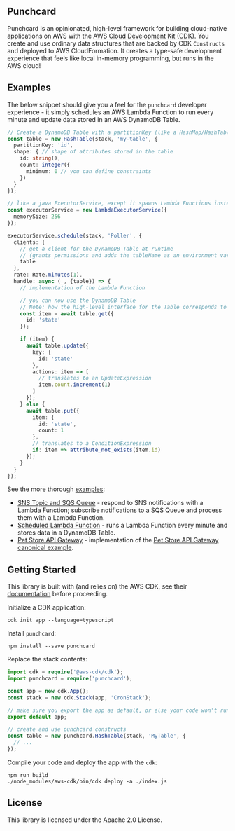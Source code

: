 ## Punchcard

Punchcard is an opinionated, high-level framework for building cloud-native applications on AWS with the [AWS Cloud Development Kit (CDK)](https://github.com/awslabs/aws-cdk). You create and use ordinary data structures that are backed by CDK `Constructs` and deployed to AWS CloudFormation. It creates a type-safe development experience that feels like local in-memory programming, but runs in the AWS cloud!

## Examples

The below snippet should give you a feel for the `punchcard` developer experience - it simply schedules an AWS Lambda Function to run every minute and update data stored in an AWS DynamoDB Table.

```ts
// Create a DynamoDB Table with a partitionKey (like a HashMap/HashTable)
const table = new HashTable(stack, 'my-table', {
  partitionKey: 'id',
  shape: { // shape of attributes stored in the table
    id: string(),
    count: integer({
      minimum: 0 // you can define constraints
    })
  }
});

// like a java ExecutorService, except it spawns Lambda Functions instead of Threads
const executorService = new LambdaExecutorService({
  memorySize: 256
});

executorService.schedule(stack, 'Poller', {
  clients: {
    // get a client for the DynamoDB Table at runtime
    // (grants permissions and adds the tableName as an environment variable)
    table
  },
  rate: Rate.minutes(1),
  handle: async (_, {table}) => {
    // implementation of the Lambda Function

    // you can now use the DynamoDB Table
    // Note: how the high-level interface for the Table corresponds to its definition
    const item = await table.get({
      id: 'state'
    });

    if (item) {
      await table.update({
        key: {
          id: 'state'
        },
        actions: item => [
          // translates to an UpdateExpression
          item.count.increment(1)
        ]
      });
    } else {
      await table.put({
        item: {
          id: 'state',
          count: 1
        },
        // translates to a ConditionExpression
        if: item => attribute_not_exists(item.id)
      });
    }
  }
});
```

See the more thorough [examples](examples/lib):
* [SNS Topic and SQS Queue](examples/lib/topic-and-queue.ts) - respond to SNS notifications with a Lambda Function; subscribe notifications to a SQS Queue and process them with a Lambda Function.
* [Scheduled Lambda Function](examples/lib/scheduled-function.ts) - runs a Lambda Function every minute and stores data in a DynamoDB Table.
* [Pet Store API Gateway](examples/lib/pet-store-apigw.ts) - implementation of the [Pet Store API Gateway canonical example](https://docs.aws.amazon.com/apigateway/latest/developerguide/api-gateway-create-api-from-example.html).

## Getting Started 

This library is built with (and relies on) the AWS CDK, see their [documentation](https://docs.aws.amazon.com/cdk/latest/guide/what-is.html) before proceeding.

Initialize a CDK application:
```shell
cdk init app --language=typescript
```

Install `punchcard`:

```shell
npm install --save punchcard
```

Replace the stack contents:

```ts
import cdk = require('@aws-cdk/cdk');
import punchcard = require('punchcard');

const app = new cdk.App();
const stack = new cdk.Stack(app, 'CronStack');

// make sure you export the app as default, or else your code won't run at runtime
export default app;

// create and use punchcard constructs
const table = new punchcard.HashTable(stack, 'MyTable', {
  // ...
});
```

Compile your code and deploy the app with the `cdk`:

```shell
npm run build
./node_modules/aws-cdk/bin/cdk deploy -a ./index.js
```

## License

This library is licensed under the Apache 2.0 License. 
